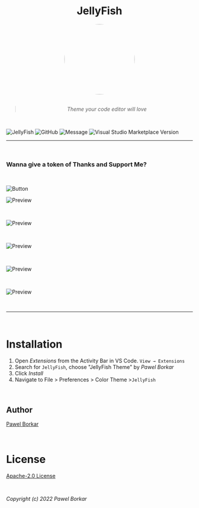 <div align="center">

# JellyFish

<img src="https://raw.githubusercontent.com/pawelborkar/vscode-JellyFish/star/assets/jellyfish.png" height="190px" width="190px" style="border-radius:50%;">

<br>
<br>

> _Theme your code editor will love_

</div>

<br>

![JellyFish](https://img.shields.io/badge/Theme-JellyFish-%23ff0055)
![GitHub](https://img.shields.io/github/license/pawelborkar/vscode-JellyFish?color=%23ff0055&label=License&logo=License&style=flat)
![Message](https://img.shields.io/badge/I%20%E2%9D%A4%20-OpenSource-%23ff0055)
![Visual Studio Marketplace Version](https://img.shields.io/visual-studio-marketplace/v/pawelborkar.jellyfish?color=%23ff0055&label=Latest&logo=Latest&logoColor=%23ff0055)

---

<br>

### Wanna give a token of Thanks and Support Me?

<br>

![Button](https://raw.githubusercontent.com/pawelborkar/vscode-JellyFish/star/assets/bmc-button.png)
<br>

![Preview](https://raw.githubusercontent.com/pawelborkar/vscode-JellyFish/star/assets/Preview1.PNG)

<br>

![Preview](https://raw.githubusercontent.com/pawelborkar/vscode-JellyFish/star/assets/Preview2.PNG)

<br>

![Preview](https://raw.githubusercontent.com/pawelborkar/vscode-JellyFish/star/assets/Preview3.PNG)

<br>

![Preview](https://raw.githubusercontent.com/pawelborkar/vscode-JellyFish/star/assets/Preview4.PNG)

<br>

![Preview](https://raw.githubusercontent.com/pawelborkar/vscode-JellyFish/star/assets/Preview5.PNG)

<br>

---

<br>
</div>

# Installation

1. Open _Extensions_ from the Activity Bar in VS Code. `View → Extensions`
2. Search for `JellyFish`, choose "JellyFish Theme" by _Pawel Borkar_
3. Click _Install_
4. Navigate to File > Preferences > Color Theme >`JellyFish`

<br>

## Author

[Pawel Borkar](https://github.com/pawelborkar)

<br>

# License

[Apache-2.0 License](LICENSE)

<br>

_Copyright (c) 2022 Pawel Borkar_
